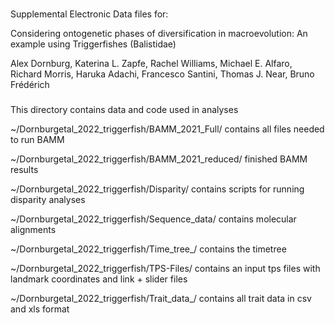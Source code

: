 ###

Supplemental Electronic Data files for:

Considering ontogenetic phases of diversification in macroevolution: An example using Triggerfishes (Balistidae)

Alex Dornburg, Katerina L. Zapfe, Rachel Williams, Michael E. Alfaro, Richard Morris, Haruka Adachi, Francesco Santini, Thomas J. Near, Bruno Frédérich



###

This directory contains data and code used in analyses


~/Dornburgetal_2022_triggerfish/BAMM_2021_Full/ contains all files needed to run BAMM

~/Dornburgetal_2022_triggerfish/BAMM_2021_reduced/ finished BAMM results

~/Dornburgetal_2022_triggerfish/Disparity/ contains scripts for running disparity analyses

~/Dornburgetal_2022_triggerfish/Sequence_data/ contains molecular alignments

~/Dornburgetal_2022_triggerfish/Time_tree_/ contains the timetree

~/Dornburgetal_2022_triggerfish/TPS-Files/ contains an input tps files with landmark coordinates and link + slider files

~/Dornburgetal_2022_triggerfish/Trait_data_/ contains all trait data in csv and xls format